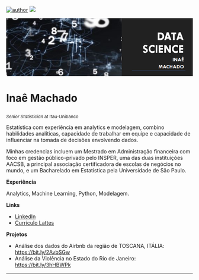 [![author](https://img.shields.io/badge/author-inaemachado-red.svg)](https://www.linkedin.com/in/inaepmachado) [![](https://img.shields.io/badge/python-3.7+-blue.svg)](https://www.python.org/downloads/release/python-365/)

<p align="center">
  <img src="banner.png" >
</p>

# Inaê Machado
<sub>*Senior Statistician* at Itau-Unibanco</sub>

Estatística com experiência em analytics e modelagem, combino habilidades analíticas, capacidade de trabalhar em equipe e capacidade de influenciar na tomada de decisões envolvendo dados. 

Minhas credencias incluem um Mestrado em Administração financeira com foco em gestão público-privado pelo INSPER, uma das duas instituições AACSB, a principal associação certificadora de escolas de negócios no mundo, e um Bacharelado em Estatística pela Universidade de São Paulo.

**Experiência** 

Analytics, Machine Learning, Python, Modelagem.

**Links**

* [LinkedIn](https://www.linkedin.com/in/inaepmachado)
* [Currículo Lattes](http://lattes.cnpq.br/2150291235267988)

**Projetos**

* Análise dos dados do Airbnb da região de TOSCANA, ITÁLIA: https://bit.ly/2AvbSGw
* Análise da Violência no Estado do Rio de Janeiro: https://bit.ly/3hHBWPk
---
